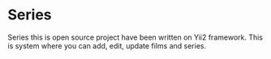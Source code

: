 # Series

Series this is open source project have been written on Yii2 framework. This is system where 
you can add, edit, update films and series. 